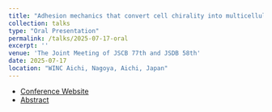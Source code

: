 ```yaml
---
title: "Adhesion mechanics that convert cell chirality into multicellular left-right asymmetry"
collection: talks
type: "Oral Presentation"
permalink: /talks/2025-07-17-oral
excerpt: ''
venue: 'The Joint Meeting of JSCB 77th and JSDB 58th'
date: 2025-07-17
location: "WINC Aichi, Nagoya, Aichi, Japan"
---
```


- [Conference Website](https://pub.confit.atlas.jp/en/event/jscbjsdb2025)
- [Abstract](https://pub.confit.atlas.jp/en/event/jscbjsdb2025/presentation/3108)
